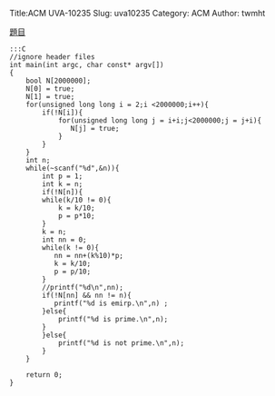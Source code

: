 Title:ACM UVA-10235
Slug: uva10235
Category: ACM
Author: twmht

[題目](http://luckycat.kshs.kh.edu.tw/homework/q10235.htm)

    :::C
    //ignore header files
    int main(int argc, char const* argv[])
    {
        bool N[2000000];
        N[0] = true;
        N[1] = true;
        for(unsigned long long i = 2;i <2000000;i++){
            if(!N[i]){
                for(unsigned long long j = i+i;j<2000000;j = j+i){
                   N[j] = true; 
                }
            }
        }
        int n;
        while(~scanf("%d",&n)){
            int p = 1;
            int k = n;
            if(!N[n]){
            while(k/10 != 0){
                k = k/10;
                p = p*10;
            }
            k = n;
            int nn = 0;
            while(k != 0){
               nn = nn+(k%10)*p; 
               k = k/10;
               p = p/10;
            }
            //printf("%d\n",nn);
            if(!N[nn] && nn != n){
               printf("%d is emirp.\n",n) ;
            }else{
                printf("%d is prime.\n",n);
            }
            }else{
                printf("%d is not prime.\n",n);
            }
        }
        
        return 0;
    }


